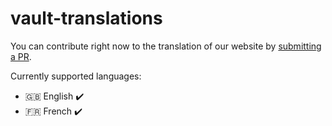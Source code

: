 # vault-translations

You can contribute right now to the translation of our website by [submitting a PR](https://github.com/VaynakhVault/vault-translations/pulls).

Currently supported languages:
- :uk: English ✔️
- :fr: French ✔️
